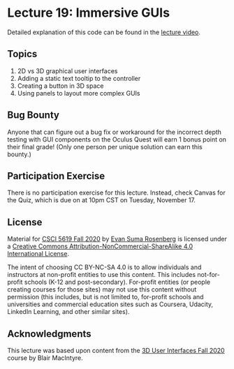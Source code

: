 # Lecture 19: Immersive GUIs

Detailed explanation of this code can be found in the [lecture video](https://mediaspace.umn.edu/media/1_euxqkbgi).

## Topics

1. 2D vs 3D graphical user interfaces
2. Adding a static text tooltip to the controller
3. Creating a button in 3D space
4. Using panels to layout more complex GUIs

## Bug Bounty

Anyone that can figure out a bug fix or workaround for the incorrect depth testing with GUI components on the Oculus Quest will earn 1 bonus point on their final grade!  (Only one person per unique solution can earn this bounty.)

## Participation Exercise

There is no participation exercise for this lecture.  Instead, check Canvas for the Quiz, which is due on at 10pm CST on Tuesday, November 17.

## License

Material for [CSCI 5619 Fall 2020](https://canvas.umn.edu/courses/194179) by [Evan Suma Rosenberg](https://illusioneering.umn.edu/) is licensed under a [Creative Commons Attribution-NonCommercial-ShareAlike 4.0 International License](http://creativecommons.org/licenses/by-nc-sa/4.0/).

The intent of choosing CC BY-NC-SA 4.0 is to allow individuals and instructors at non-profit entities to use this content.  This includes not-for-profit schools (K-12 and post-secondary). For-profit entities (or people creating courses for those sites) may not use this content without permission (this includes, but is not limited to, for-profit schools and universities and commercial education sites such as Coursera, Udacity, LinkedIn Learning, and other similar sites).   

## Acknowledgments

This lecture was based upon content from the [3D User Interfaces Fall 2020](https://github.blairmacintyre.me/3dui-class-f20) course by Blair MacIntyre.
